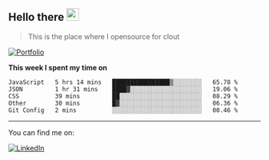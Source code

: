 <h2>Hello there <img src="https://camo.githubusercontent.com/2019d90b5d6b109833b6e130852e36fce013bb14/68747470733a2f2f63756c746f667468657061727479706172726f742e636f6d2f706172726f74732f68642f6c6170746f705f706172726f742e676966" width="25px"></h2>

>This is the place where I opensource for clout

[![Portfolio](https://img.shields.io/badge/web-portfolio-black)](https://izqalan.github.io/?utm_source=github&utm_medium=social&utm_campaign=portfolio)

**This week I spent my time on**
<!--START_SECTION:waka-->
```text
JavaScript   5 hrs 14 mins   ████████████████▒░░░░░░░░   65.78 % 
JSON         1 hr 31 mins    ████▓░░░░░░░░░░░░░░░░░░░░   19.06 % 
CSS          39 mins         ██░░░░░░░░░░░░░░░░░░░░░░░   08.29 % 
Other        30 mins         █▓░░░░░░░░░░░░░░░░░░░░░░░   06.36 % 
Git Config   2 mins          ░░░░░░░░░░░░░░░░░░░░░░░░░   00.46 % 
```
<!--END_SECTION:waka-->
___

You can find me on:

[![LinkedIn](https://img.omvr.io/linkedin.svg)](https://www.linkedin.com/in/izqalan/)
